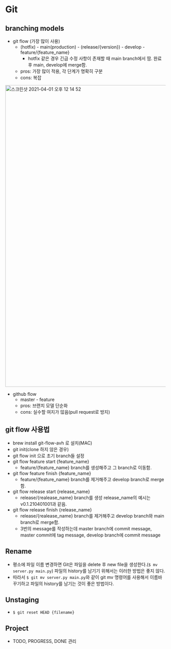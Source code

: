 # Git

## branching models
- git flow (가장 많이 사용)
  - (hotfix) - main(production) - (release/{version}) - develop - feature/{feature_name}
    - hotfix 같은 경우 긴급 수정 사항이 존재할 때 main branch에서 땀. 완료 후 main, develop에 merge함.
  - pros: 가장 많이 적용, 각 단계가 명확히 구분
  - cons: 복잡
<img width="944" alt="스크린샷 2021-04-01 오후 12 14 52" src="https://user-images.githubusercontent.com/46987841/113238504-e1e45080-92e3-11eb-822a-acf349db8798.png">

 
- github flow
  - master - feature
  - pros: 브랜치 모델 단순화
  - cons: 실수할 여지가 많음(pull request로 방지)


## git flow 사용법
- brew install git-flow-avh 로 설치(MAC)
- git init(clone 하지 않은 경우)
- git flow init 으로 초기 branch들 설정
- git flow feature start {feature_name}
  - feature/{feature_name} branch를 생성해주고 그 branch로 이동함.
- git flow feature finish {feature_name}
  - feature/{feature_name} branch를 제거해주고 develop branch로 merge함.
- git flow release start {release_name}
  - release/{realease_name} branch를 생성 release_name의 예시는 v0.1.210401001과 같음.
- git flow release finish {release_name}
  - release/{realease_name} branch를 제거해주고 develop branch와 main branch로 merge함. 
  - 3번의 message를 작성하는데 master branch에 commit message, master commit에 tag message, develop branch에 commit message

## Rename
- 평소에 파일 이름 변경하면 Git은 파일을 delete 후 new file을 생성한다.(`$ mv server.py main.py`) 파일의 history를 남기기 위해서는 이러한 방법은 좋지 않다.
- 따라서 `$ git mv server.py main.py`와 같이 git mv 명령어를 사용해서 이름바꾸기하고 파일의 history를 남기는 것이 좋은 방법이다.

## Unstaging
- `$ git reset HEAD {filename}`

## Project
- TODO, PROGRESS, DONE 관리
